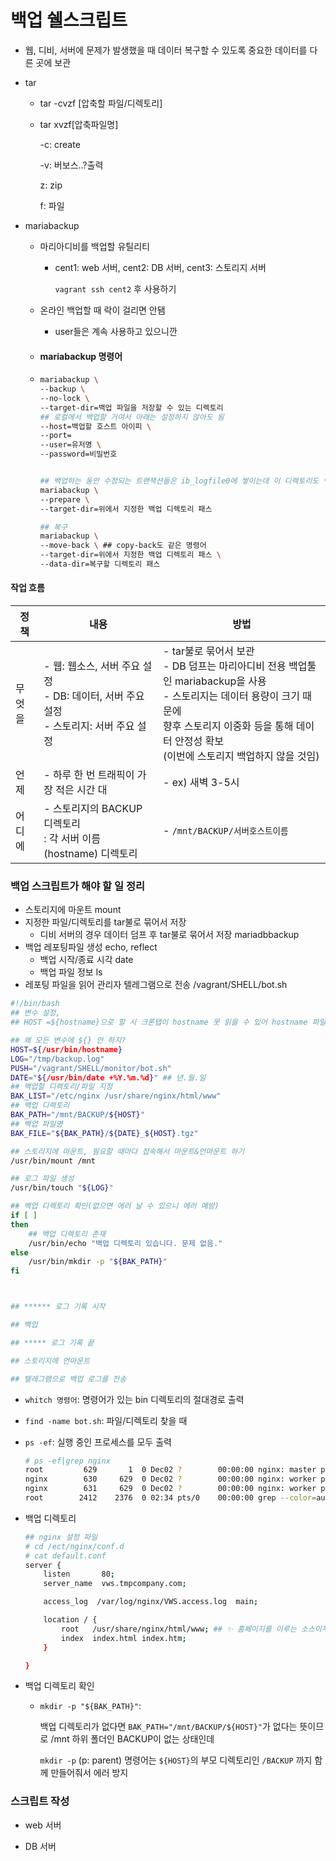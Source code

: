 # 백업 쉘스크립트

- 웹, 디비, 서버에 문제가 발생했을 때 데이터 복구할 수 있도록 중요한 데이터를 다른 곳에 보관

- tar

  - tar -cvzf [압축할 파일/디렉토리] 

  - tar xvzf[압축파일명]

    -c: create

    -v: 버보스..?출력

    z: zip

    f: 파일



- mariabackup

  - 마리아디비를 백업할 유틸리티

    - cent1: web 서버, cent2: DB 서버, cent3: 스토리지 서버

      `vagrant ssh cent2` 후 사용하기

  - 온라인 백업할 때 락이 걸리면 안됌

    - user들은 계속 사용하고 있으니깐

  - #### mariabackup  명령어 

  - ```sh
    mariabackup \
    --backup \
    --no-lock \
    --target-dir=백업 파일을 저장할 수 있는 디렉토리
    ## 로컬에서 백업할 거여서 아래는 설정하지 않아도 됨
    --host=백업할 호스트 아이피 \
    --port=
    --user=유저명 \
    --password=비밀번호
    
    
    ## 백업하는 동안 수정되는 트랜잭션들은 ib_logfile0에 쌓이는데 이 디렉토리도 백업파일에 포함해야함
    mariabackup \
    --prepare \
    --target-dir=위에서 지정한 백업 디렉토리 패스
    
    ## 복구
    mariabackup \
    --move-back \ ## copy-back도 같은 명령어
    --target-dir=위에서 지정한 백업 디렉토리 패스 \
    --data-dir=복구할 디렉토리 패스
    ```



#### 작업 흐름

| 정책   | 내용                                                         | 방법                                                         |
| ------ | ------------------------------------------------------------ | ------------------------------------------------------------ |
| 무엇을 | - 웹: 웹소스, 서버 주요 설정<br />- DB: 데이터, 서버 주요 설정<br />- 스토리지: 서버 주요 설정 | - tar불로 묶어서 보관<br />- DB 덤프는 마리아디비 전용 백업툴인 mariabackup을 사용<br />- 스토리지는 데이터 용량이 크기 때문에<br />향후 스토리지 이중화 등을 통해 데이터 안정성 확보<br />(이번에 스토리지 백업하지 않을 것임) |
| 언제   | - 하루 한 번 트래픽이 가장 적은 시간 대                      | - ex) 새벽 3-5시                                             |
| 어디에 | - 스토리지의 BACKUP 디렉토리<br /> : 각 서버 이름(hostname) 디렉토리 | - `/mnt/BACKUP/서버호스트이름`                               |



### 백업 스크립트가 해야 할 일 정리

- 스토리지에 마운트 mount
- 지정한 파일/디렉토리를 tar불로 묶어서 저장
  - 디비 서버의 경우 데이터 덤프 후 tar불로 묶어서 저장 mariadbbackup
- 백업 레포팅파일 생성 echo, reflect
  - 백업 시작/종료 시각 date
  - 백업 파일 정보 ls
- 레포팅 파일을 읽어 관리자 텔레그램으로 전송 /vagrant/SHELL/bot.sh

```sh
#!/bin/bash
## 변수 설정, 
## HOST =${hostname}으로 할 시 크론탭이 hostname 못 읽을 수 있어 hostname 파일이 있는 절대 경로의 path로 지정해야함

## 왜 모든 변수에 ${} 안 하지?
HOST=${/usr/bin/hostname}
LOG="/tmp/backup.log"
PUSH="/vagrant/SHELL/monitor/bot.sh"
DATE="${/usr/bin/date +%Y.%m.%d}" ## 년.월.일
## 백업할 디렉토리/파일 지정
BAK_LIST="/etc/nginx /usr/share/nginx/html/www"
## 백업 디렉토리
BAK_PATH="/mnt/BACKUP/${HOST}"
## 백업 파일명
BAK_FILE="${BAK_PATH}/${DATE}_${HOST}.tgz"

## 스토리지에 마운트, 필요할 때마다 접속해서 마운트&언마운트 하기
/usr/bin/mount /mnt

## 로그 파일 생성
/usr/bin/touch "${LOG}"

## 백업 디렉토리 확인(없으면 에러 날 수 있으니 에러 예방)
if [ ]
then
	## 백업 디렉토리 존재
	/usr/bin/echo "백업 디렉토리 있습니다. 문제 없음."
else
	/usr/bin/mkdir -p "${BAK_PATH}"
fi



## ****** 로그 기록 시작

## 백업

## ***** 로그 기록 끝

## 스토리지에 언마운트

## 텔레그램으로 백업 로그를 전송
```

- `whitch 명령어`: 명령어가 있는 bin 디렉토리의 절대경로 출력

- `find -name bot.sh`: 파일/디렉토리 찾을 때

- `ps -ef`: 실행 중인 프로세스를 모두 출력

  ```sh
  # ps -ef|grep nginx
  root         629       1  0 Dec02 ?        00:00:00 nginx: master process /usr/sbin/nginx
  nginx        630     629  0 Dec02 ?        00:00:00 nginx: worker process
  nginx        631     629  0 Dec02 ?        00:00:00 nginx: worker process
  root        2412    2376  0 02:34 pts/0    00:00:00 grep --color=auto nginx
  ```

- 백업 디렉토리

  ```sh
  ## nginx 설정 파일
  # cd /ect/nginx/conf.d 
  # cat default.conf
  server {
      listen       80;
      server_name  vws.tmpcompany.com;
  
      access_log  /var/log/nginx/VWS.access.log  main;
  
      location / {
          root   /usr/share/nginx/html/www; ## ✨ 홈페이지를 이루는 소스이자 백업할 파일
          index  index.html index.htm;
      }
  
  }
  ```

- 백업 디렉토리 확인

  - `mkdir -p "${BAK_PATH}"`: 

    백업 디렉토리가 없다면 `BAK_PATH="/mnt/BACKUP/${HOST}"`가 없다는 뜻이므로 /mnt 하위 폴더인 BACKUP이 없는 상태인데

    `mkdir -p` (p: parent) 명령어는  `${HOST}`의 부모 디렉토리인 `/BACKUP` 까지 함께 만들어줘서 에러 방지

    







### 스크립트 작성

- web 서버

- DB 서버

  
